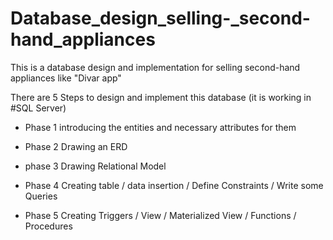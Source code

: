 # Database_design_selling-_second-hand_appliances
This is a database design and implementation for selling  second-hand appliances like "Divar app"

There are 5 Steps to design and implement this database (it is working in #SQL Server)

- Phase 1
  introducing the entities and necessary attributes for them

- Phase 2
  Drawing an ERD 

- phase 3
  Drawing Relational Model

- Phase 4
  Creating table / data insertion / Define Constraints / Write some Queries

- Phase 5
  Creating Triggers / View / Materialized View / Functions / Procedures
